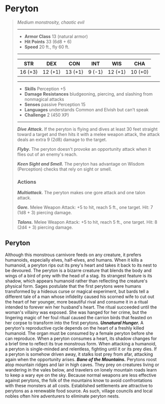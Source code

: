 # Peryton
>*Medium monstrosity, chaotic evil*
>___
>- **Armor Class** 13 (natural armor)
>- **Hit Points** 33 (6d8 + 6)
>- **Speed** 20 ft., fly 60 ft.
>___
>|STR|DEX|CON|INT|WIS|CHA|
>|:---:|:---:|:---:|:---:|:---:|:---:|
>|16 (+3)|12 (+1)|13 (+1)|9 (-1)|12 (+1)|10 (+0)|
>___
>- **Skills** Perception +5
>- **Damage Resistances** bludgeoning, piercing, and slashing from nonmagical attacks
>- **Senses** passive Perception 15
>- **Languages** understands Common and Elvish but can't speak
>- **Challenge** 2 (450 XP)
>___
>***Dive Attack.*** If the peryton is flying and dives at least 30 feet straight toward a target and then hits it with a melee weapon attack, the attack deals an extra 9 (2d8) damage to the target.  
>
>***Flyby.*** The peryton doesn't provoke an opportunity attack when it flies out of an enemy's reach.  
>
>***Keen Sight and Smell.*** The peryton has advantage on Wisdom (Perception) checks that rely on sight or smell.  
>
>### Actions
>***Multiattack.*** The peryton makes one gore attack and one talon attack.  
>
>***Gore.*** Melee Weapon Attack: +5 to hit, reach 5 ft., one target. Hit: 7 (1d8 + 3) piercing damage.  
>
>***Talons.*** Melee Weapon Attack: +5 to hit, reach 5 ft., one target. Hit: 8 (2d4 + 3) piercing damage.
## Peryton
Although this monstrous carnivore feeds on any creature, it prefers humanoids, especially elves, half-elves, and humans. When it kills a humanoid, a peryton rips out its prey's heart and takes it back to its nest to be devoured.
The peryton is a bizarre creature that blends the body and wings of a bird of prey with the head of a stag. Its strangest feature is its shadow, which appears humanoid rather than reflecting the creature's physical form. Sages postulate that the first perytons were humans transformed by a hideous curse or magical experiment, but bards tell a different tale of a man whose infidelity caused his scorned wife to cut out the heart of her younger, more beautiful rival and consume it in a ritual intended to forever win her husband's heart. The ritual succeeded until the woman's villainy was exposed. She was hanged for her crime, but the lingering magic of her foul ritual caused the carrion birds that feasted on her corpse to transform into the first perytons.
***Unnatural Hunger.*** A peryton's reproductive cycle depends on the heart of a freshly killed humanoid. The organ must be consumed by a female peryton before she can reproduce. When a peryton consumes a heart, its shadow changes for a brief time to reflect its true monstrous form. When attacking a humanoid, a peryton is single-minded and relentless, fighting until it or its prey dies.
If a peryton is somehow driven away, it stalks lost prey from afar, attacking again when the opportunity arises.
***Bane of the Mountains.*** Perytons roost atop mountain ridges and lair in high caves. They prey on creatures living or wandering in the vales below, and travelers on lonely mountain roads learn to keep a wary eye on the sky. Because normal weapons are less effective against perytons, the folk of the mountains know to avoid confrontations with these monsters at all costs.
Established settlements are attractive to perytons as a renewable food source. As such, village councils and local nobles often hire adventurers to eliminate peryton nests.